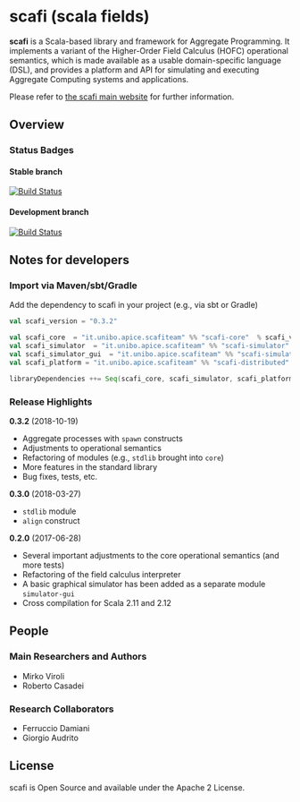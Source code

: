 # scafi (**sca**la **fi**elds) #

**scafi** is a Scala-based library and framework for Aggregate Programming.
It implements a variant of the Higher-Order Field Calculus (HOFC) operational semantics,
 which is made available as a usable domain-specific language (DSL),
and provides a platform and API for simulating and executing Aggregate Computing systems and applications.

Please refer to [the scafi main website](https://scafi.github.io/) for further information.

## Overview

### Status Badges

#### Stable branch

[![Build Status](https://travis-ci.org/scafi/scafi.svg?branch=master)](https://travis-ci.org/scafi/scafi)

#### Development branch

[![Build Status](https://travis-ci.org/scafi/scafi.svg?branch=develop)](https://travis-ci.org/scafi/scafi)

## Notes for developers

### Import via Maven/sbt/Gradle

Add the dependency to scafi in your project (e.g., via sbt or Gradle)

```scala
val scafi_version = "0.3.2"

val scafi_core  = "it.unibo.apice.scafiteam" %% "scafi-core"  % scafi_version
val scafi_simulator  = "it.unibo.apice.scafiteam" %% "scafi-simulator"  % scafi_version
val scafi_simulator_gui  = "it.unibo.apice.scafiteam" %% "scafi-simulator-gui"  % scafi_version
val scafi_platform = "it.unibo.apice.scafiteam" %% "scafi-distributed"  % scafi_version

libraryDependencies ++= Seq(scafi_core, scafi_simulator, scafi_platform)
```

### Release Highlights

**0.3.2** (2018-10-19)

* Aggregate processes with `spawn` constructs
* Adjustments to operational semantics
* Refactoring of modules (e.g., `stdlib` brought into `core`)
* More features in the standard library
* Bug fixes, tests, etc.

**0.3.0** (2018-03-27)

* `stdlib` module
* `align` construct

**0.2.0** (2017-06-28)

* Several important adjustments to the core operational semantics (and more tests)
* Refactoring of the field calculus interpreter
* A basic graphical simulator has been added as a separate module `simulator-gui`
* Cross compilation for Scala 2.11 and 2.12

## People

### Main Researchers and Authors

* Mirko Viroli
* Roberto Casadei

### Research Collaborators

* Ferruccio Damiani
* Giorgio Audrito


## License ##

scafi is Open Source and available under the Apache 2 License.
